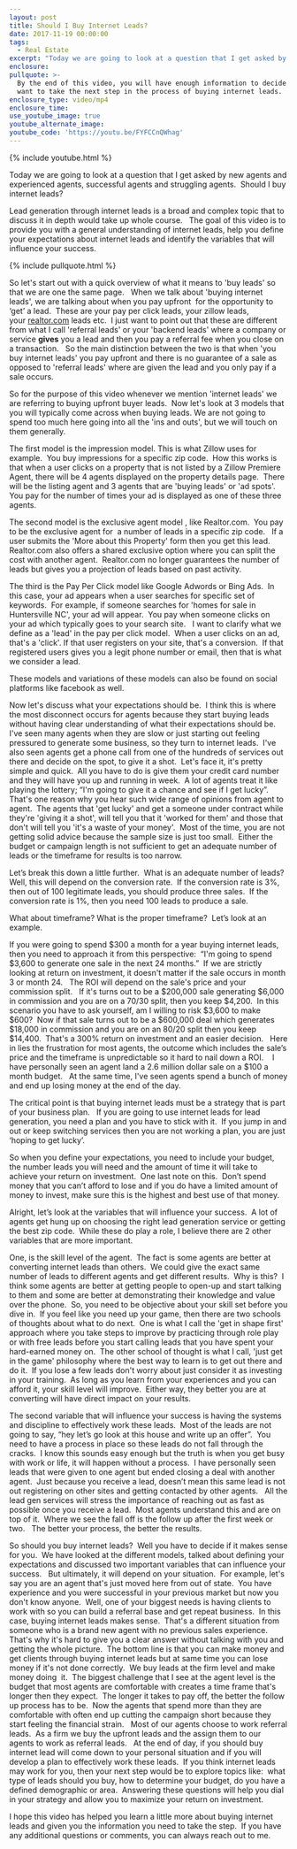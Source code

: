 ```yaml
---
layout: post
title: Should I Buy Internet Leads?
date: 2017-11-19 00:00:00
tags:
  - Real Estate
excerpt: "Today we are going to look at a question that I get asked by new agents and experienced agents, successful agents and struggling agents.\_ Should I buy internet leads?"
enclosure:
pullquote: >-
  By the end of this video, you will have enough information to decide if you
  want to take the next step in the process of buying internet leads.
enclosure_type: video/mp4
enclosure_time:
use_youtube_image: true
youtube_alternate_image:
youtube_code: 'https://youtu.be/FYFCCnQWhag'
---
```



{% include youtube.html %}

Today we are going to look at a question that I get asked by new agents and experienced agents, successful agents and struggling agents.  Should I buy internet leads?

Lead generation through internet leads is a broad and complex topic that to discuss it in depth would take up whole course.   The goal of this video is to provide you with a general understanding of internet leads, help you define your expectations about internet leads and identify the variables that will influence your success.

{% include pullquote.html %}

So let's start out with a quick overview of what it means to 'buy leads' so that we are one the same page.   When we talk about 'buying internet leads', we are talking about when you pay upfront  for the opportunity to ‘get’ a lead.  These are your pay per click leads, your zillow leads, your [realtor.com](http://realtor.com/) leads etc.  I just want to point out that these are different from what I call 'referral leads' or your 'backend leads' where a company or service **gives** you a lead and then you pay a referral fee when you close on a transaction.   So the main distinction between the two is that when 'you buy internet leads' you pay upfront and there is no guarantee of a sale as opposed to 'referral leads' where are given the lead and you only pay if a sale occurs.

So for the purpose of this video whenever we mention 'internet leads' we are referring to buying upfront buyer leads.  Now let's look at 3 models that you will typically come across when buying leads. We are not going to spend too much here going into all the 'ins and outs', but we will touch on them generally.

The first model is the impression model. This is what Zillow uses for example.  You buy impressions for a specific zip code.  How this works is that when a user clicks on a property that is not listed by a Zillow Premiere Agent, there will be 4 agents displayed on the property details page.  There will be the listing agent and 3 agents that are 'buying leads' or 'ad spots'.  You pay for the number of times your ad is displayed as one of these three agents.

The second model is the exclusive agent model , like Realtor.com.  You pay to be the exclusive agent for  a number of leads in a specific zip code.   If a user submits the 'More about this Property' form then you get this lead.  Realtor.com also offers a shared exclusive option where you can split the cost with another agent.  Realtor.com no longer guarantees the number of leads but gives you a projection of leads based on past activity.

The third is the Pay Per Click model like Google Adwords or Bing Ads.  In this case, your ad appears when a user searches for specific set of keywords.  For example, if someone searches for 'homes for sale in Huntersville NC', your ad will appear.  You pay when someone clicks on your ad which typically goes to your search site.   I want to clarify what we define as a 'lead' in the pay per click model.  When a user clicks on an ad, that's a 'click'. If that user registers on your site, that's a conversion.  If that registered users gives you a legit phone number or email, then that is what we consider a lead.

These models and variations of these models can also be found on social platforms like facebook as well.

Now let's discuss what your expectations should be.  I think this is where the most disconnect occurs for agents because they start buying leads without having clear understanding of what their expectations should be.   I've seen many agents when they are slow or just starting out feeling pressured to generate some business, so they turn to internet leads.  I've also seen agents get a phone call from one of the hundreds of services out there and decide on the spot, to give it a shot.  Let's face it, it's pretty simple and quick.  All you have to do is give them your credit card number and they will have you up and running in week.  A lot of agents treat it like playing the lottery; “I'm going to give it a chance and see if I get lucky”.  That's one reason why you hear such wide range of opinions from agent to agent.  The agents that 'get lucky' and get a someone under contract while they're 'giving it a shot', will tell you that it 'worked for them' and those that don't will tell you 'it's a waste of your money'.  Most of the time, you are not getting solid advice because the sample size is just too small.  Either the budget or campaign length is not sufficient to get an adequate number of leads or the timeframe for results is too narrow.

Let’s break this down a little further.  What is an adequate number of leads?  Well, this will depend on the conversion rate.  If the conversion rate is 3%, then out of 100 legitimate leads, you should produce three sales.  If the conversion rate is 1%, then you need 100 leads to produce a sale.

What about timeframe? What is the proper timeframe?  Let’s look at an example.

If you were going to spend $300 a month for a year buying internet leads, then you need to approach it from this perspective:  “I'm going to spend $3,600 to generate one sale in the next 24 months.”  If we are strictly looking at return on investment, it doesn't matter if the sale occurs in month 3 or month 24.   The ROI will depend on the sale's price and your commission split.   If it's turns out to be a $200,000 sale generating $6,000 in commission and you are on a 70/30 split, then you keep $4,200.  In this scenario you have to ask yourself, am I willing to risk $3,600 to make $600?  Now if that sale turns out to be a $600,000 deal which generates $18,000 in commission and you are on an 80/20 split then you keep $14,400.  That's a 300% return on investment and an easier decision.   Here in lies the frustration for most agents, the outcome which includes the sale’s price and the timeframe is unpredictable so it hard to nail down a ROI.    I have personally seen an agent land a 2.6 million dollar sale on a $100 a month budget.   At the same time, I've seen agents spend a bunch of money and end up losing money at the end of the day.

The critical point is that buying internet leads must be a strategy that is part of your business plan.   If you are going to use internet leads for lead generation, you need a plan and you have to stick with it.  If you jump in and out or keep switching services then you are not working a plan, you are just ‘hoping to get lucky’.

So when you define your expectations, you need to include your budget, the number leads you will need and the amount of time it will take to achieve your return on investment.  One last note on this.  Don’t spend money that you can’t afford to lose and if you do have a limited amount of money to invest, make sure this is the highest and best use of that money.

Alright, let’s look at the variables that will influence your success.  A lot of agents get hung up on choosing the right lead generation service or getting the best zip code.  While these do play a role, I believe there are 2 other variables that are more important.

One, is the skill level of the agent.  The fact is some agents are better at converting internet leads than others.  We could give the exact same number of leads to different agents and get different results.  Why is this?  I think some agents are better at getting people to open-up and start talking to them and some are better at demonstrating their knowledge and value over the phone.  So, you need to be objective about your skill set before you dive in.  If you feel like you need up your game, then there are two schools of thoughts about what to do next.  One is what I call the 'get in shape first' approach where you take steps to improve by practicing through role play or with free leads before you start calling leads that you have spent your hard-earned money on.  The other school of thought is what I call, 'just get in the game' philosophy where the best way to learn is to get out there and do it.  If you lose a few leads don't worry about just consider it as investing in your training.  As long as you learn from your experiences and you can afford it, your skill level will improve.  Either way, they better you are at converting will have direct impact on your results.

The second variable that will influence your success is having the systems and discipline to effectively work these leads.  Most of the leads are not going to say, “hey let’s go look at this house and write up an offer”.  You need to have a process in place so these leads do not fall through the cracks.  I know this sounds easy enough but the truth is when you get busy with work or life, it will happen without a process.  I have personally seen leads that were given to one agent but ended closing a deal with another agent.  Just because you receive a lead, doesn’t mean this same lead is not out registering on other sites and getting contacted by other agents.   All the lead gen services will stress the importance of reaching out as fast as possible once you receive a lead.  Most agents understand this and are on top of it.  Where we see the fall off is the follow up after the first week or two.   The better your process, the better the results.

So should you buy internet leads?  Well you have to decide if it makes sense for you.  We have looked at the different models, talked about defining your expectations and discussed two important variables that can influence your success.   But ultimately, it will depend on your situation.  For example, let's say you are an agent that's just moved here from out of state.  You have experience and you were successful in your previous market but now you don't know anyone.  Well, one of your biggest needs is having clients to work with so you can build a referral base and get repeat business.  In this case, buying internet leads makes sense.  That's a different situation from someone who is a brand new agent with no previous sales experience.  That's why it's hard to give you a clear answer without talking with you and getting the whole picture.  The bottom line is that you can make money and get clients through buying internet leads but at same time you can lose money if it's not done correctly.  We buy leads at the firm level and make money doing  it.  The biggest challenge that I see at the agent level is the budget that most agents are comfortable with creates a time frame that's longer then they expect.  The longer it takes to pay off, the better the follow up process has to be.  Now the agents that spend more than they are comfortable with often end up cutting the campaign short because they start feeling the financial strain.   Most of our agents choose to work referral leads.  As a firm we buy the upfront leads and the assign them to our agents to work as referral leads.   At the end of day, if you should buy internet lead will come down to your personal situation and if you will develop a plan to effectively work these leads.  If you think internet leads may work for you, then your next step would be to explore topics like:  what type of leads should you buy, how to determine your budget, do you have a defined demographic or area.  Answering these questions will help you dial in your strategy and allow you to maximize your return on investment.

I hope this video has helped you learn a little more about buying internet leads and given you the information you need to take the step.  If you have any additional questions or comments, you can always reach out to me.